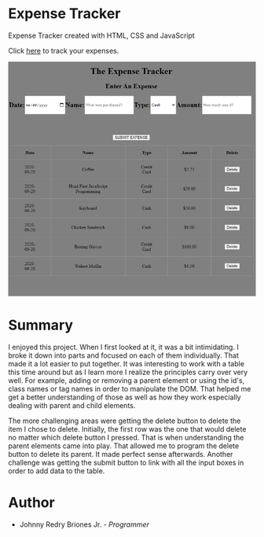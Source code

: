 # Expense Tracker

Expense Tracker created with HTML, CSS and JavaScript

Click [here](https://jbri91.github.io/expense_tracker/) to track your expenses.

![ExpenseTracker](image/expense_tracker.png)

# Summary
I enjoyed this project. When I first looked at it, it was a bit intimidating. I broke it down into parts and focused on each of them individually. That made it a lot easier to put together. It was interesting to work with a table this time around but as I learn more I realize the principles carry over very well. For example, adding or removing a parent element or using the id's, class names or tag names in order to manipulate the DOM. That helped me get a better understanding of those as well as how they work especially dealing with parent and child elements. 

The more challenging areas were getting the delete button to delete the item I chose to delete. Initially, the first row was the one that would delete no matter which delete button I pressed. That is when understanding the parent elements came into play. That allowed me to program the delete button to delete its parent. It made perfect sense afterwards. Another challenge was getting the submit button to link with all the input boxes in order to add data to the table.





# Author
* Johnny Redry Briones Jr. - *Programmer*